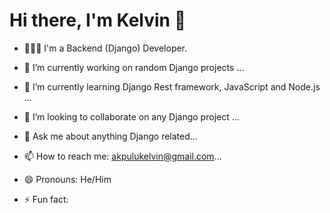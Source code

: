 <h1> Hi there, I'm Kelvin 👋 </h1>


- 🙋🏽‍♂️ I'm a Backend (Django) Developer.
- 🔭 I’m currently working on random Django projects ...
- 🌱 I’m currently learning Django Rest framework, JavaScript and Node.js ...
- 👬 I’m looking to collaborate on any Django project ...

- 💬 Ask me about anything Django related...
- 📫 How to reach me: akpulukelvin@gmail.com...
- 😄 Pronouns: He/Him
- ⚡ Fun fact: 

